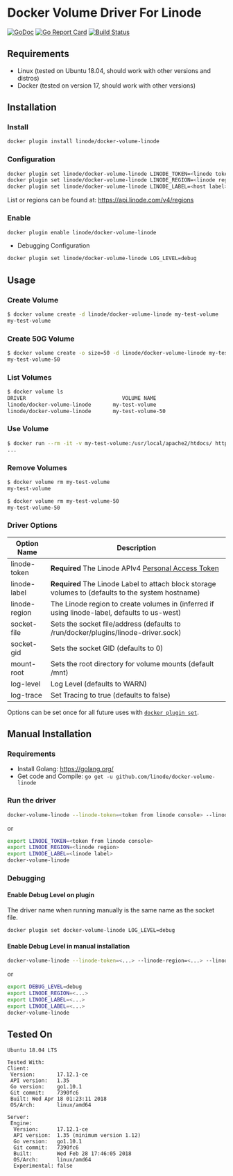 # Docker Volume Driver For Linode

[![GoDoc](https://godoc.org/github.com/linode/docker-volume-linode?status.svg)](https://godoc.org/github.com/linode/docker-volume-linode)
[![Go Report Card](https://goreportcard.com/badge/github.com/linode/docker-volume-linode)](https://goreportcard.com/report/github.com/linode/docker-volume-linode)
[![Build Status](https://travis-ci.org/linode/docker-volume-linode.svg?branch=master)](https://travis-ci.org/linode/docker-volume-linode)

## Requirements

- Linux (tested on Ubuntu 18.04, should work with other versions and distros)
- Docker (tested on version 17, should work with other versions)

## Installation

### Install

```sh
docker plugin install linode/docker-volume-linode
```

### Configuration

```sh
docker plugin set linode/docker-volume-linode LINODE_TOKEN=<linode token>
docker plugin set linode/docker-volume-linode LINODE_REGION=<linode region>
docker plugin set linode/docker-volume-linode LINODE_LABEL=<host label>
```

List or regions can be found at:  https://api.linode.com/v4/regions


### Enable

```sh
docker plugin enable linode/docker-volume-linode
```

- Debugging Configuration

```sh
docker plugin set linode/docker-volume-linode LOG_LEVEL=debug
```


## Usage




### Create Volume

```sh
$ docker volume create -d linode/docker-volume-linode my-test-volume
my-test-volume
```

### Create 50G Volume

```sh
$ docker volume create -o size=50 -d linode/docker-volume-linode my-test-volume-50
my-test-volume-50
```

### List Volumes

```sh
$ docker volume ls
DRIVER                               VOLUME NAME
linode/docker-volume-linode       my-test-volume
linode/docker-volume-linode       my-test-volume-50
```

### Use Volume

```sh
$ docker run --rm -it -v my-test-volume:/usr/local/apache2/htdocs/ httpd
...
```

### Remove Volumes

```sh
$ docker volume rm my-test-volume
my-test-volume

$ docker volume rm my-test-volume-50
my-test-volume-50
```

### Driver Options

| Option Name | Description |
| --- | --- |
| linode-token | **Required** The Linode APIv4 [Personal Access Token](https://cloud.linode.com/profile/tokens)
| linode-label | **Required** The Linode Label to attach block storage volumes to (defaults to the system hostname) |
| linode-region | The Linode region to create volumes in (inferred if using linode-label, defaults to us-west) |
| socket-file | Sets the socket file/address (defaults to /run/docker/plugins/linode-driver.sock) |
| socket-gid | Sets the socket GID (defaults to 0) |
| mount-root | Sets the root directory for volume mounts (default /mnt) |
| log-level | Log Level (defaults to WARN) |
| log-trace | Set Tracing to true (defaults to false) |

Options can be set once for all future uses with [`docker plugin set`](https://docs.docker.com/engine/reference/commandline/plugin_set/#extended-description).

## Manual Installation

### Requirements

- Install Golang: <https://golang.org/>
- Get code and Compile: `go get -u github.com/linode/docker-volume-linode`

### Run the driver

```sh
docker-volume-linode --linode-token=<token from linode console> --linode-region=<linode region> --linode-label=<linode label>
```

or

```sh
export LINODE_TOKEN=<token from linode console>
export LINODE_REGION=<linode region>
export LINODE_LABEL=<linode label>
docker-volume-linode
```

### Debugging

#### Enable Debug Level on plugin

The driver name when running manually is the same name as the socket file.

```sh
docker plugin set docker-volume-linode LOG_LEVEL=debug
```

#### Enable Debug Level in manual installation

```sh
docker-volume-linode --linode-token=<...> --linode-region=<...> --linode-label=<...> --log-level=debug
```

or

```sh
export DEBUG_LEVEL=debug
export LINODE_REGION=<...>
export LINODE_LABEL=<...>
export LINODE_LABEL=<...>
docker-volume-linode
```

## Tested On

```text
Ubuntu 18.04 LTS
```

```text
Tested With:
Client:
 Version:       17.12.1-ce
 API version:   1.35
 Go version:    go1.10.1
 Git commit:    7390fc6
 Built: Wed Apr 18 01:23:11 2018
 OS/Arch:       linux/amd64

Server:
 Engine:
  Version:      17.12.1-ce
  API version:  1.35 (minimum version 1.12)
  Go version:   go1.10.1
  Git commit:   7390fc6
  Built:        Wed Feb 28 17:46:05 2018
  OS/Arch:      linux/amd64
  Experimental: false
```
